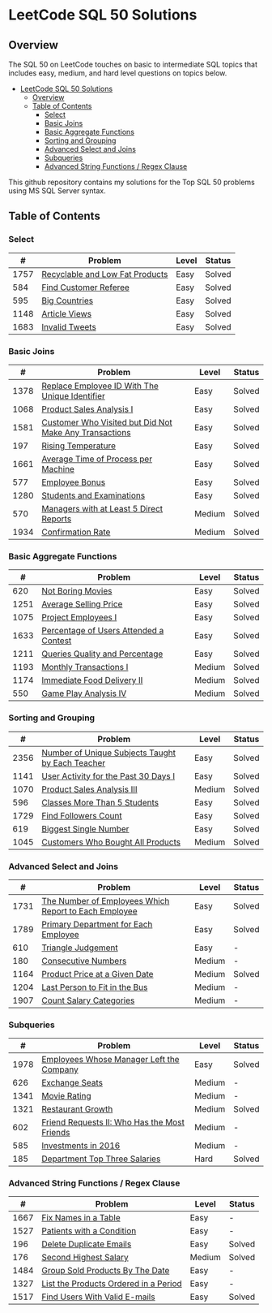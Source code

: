 # LeetCode SQL 50 Solutions

## Overview

The SQL 50 on LeetCode touches on basic to intermediate SQL topics that includes easy, medium, and hard level questions on topics below.

- [LeetCode SQL 50 Solutions](#leetcode-sql-50-solutions)
  - [Overview](#overview)
  - [Table of Contents](#table-of-contents)
    - [Select](#select)
    - [Basic Joins](#basic-joins)
    - [Basic Aggregate Functions](#basic-aggregate-functions)
    - [Sorting and Grouping](#sorting-and-grouping)
    - [Advanced Select and Joins](#advanced-select-and-joins)
    - [Subqueries](#subqueries)
    - [Advanced String Functions / Regex Clause](#advanced-string-functions--regex-clause)

This github repository contains my solutions for the Top SQL 50 problems using MS SQL Server syntax.

## Table of Contents

### Select

| #    | Problem                                                                               | Level | Status |
| ---- | ------------------------------------------------------------------------------------- | ----- | ------ |
| 1757 | [Recyclable and Low Fat Products](/1-Select/1757_Recyclable_and_Low_Fat_Products.sql) | Easy  | Solved |
| 584  | [Find Customer Referee](/1-Select/584_Find_Customer_Referee.sql)                      | Easy  | Solved |
| 595  | [Big Countries](/1-Select/595_Big_Countries.sql)                                      | Easy  | Solved |
| 1148 | [Article Views](/1-Select/1148_Article_Views_I.sql)                                   | Easy  | Solved |
| 1683 | [Invalid Tweets](/1-Select/1683_Invalid_Tweets.sql)                                   | Easy  | Solved |

### Basic Joins

| #    | Problem                                                                                                                                  | Level  | Status |
| ---- | ---------------------------------------------------------------------------------------------------------------------------------------- | ------ | ------ |
| 1378 | [Replace Employee ID With The Unique Identifier](/2-Basic-Joins/1378_Replace_Employee_ID_With_The_Unique_Identifier.sql)                 | Easy   | Solved |
| 1068 | [Product Sales Analysis I](/2-Basic-Joins/1068_Product_Sales_Analysis%20I.sql)                                                           | Easy   | Solved |
| 1581 | [Customer Who Visited but Did Not Make Any Transactions](/2-Basic-Joins/1581_Customer_Who_Visited_but_Did_Not_Make_Any_Transactions.sql) | Easy   | Solved |
| 197  | [Rising Temperature](/2-Basic-Joins/197_Rising_Temperature.sql)                                                                          | Easy   | Solved |
| 1661 | [Average Time of Process per Machine](/2-Basic-Joins/1661_Average_Time_of_Process_per_Machine.sql)                                       | Easy   | Solved |
| 577  | [Employee Bonus](/2-Basic-Joins/577_Employee_Bonus.sql)                                                                                  | Easy   | Solved |
| 1280 | [Students and Examinations](/2-Basic-Joins/1280_Students_and_Examinations.sql)                                                           | Easy   | Solved |
| 570  | [Managers with at Least 5 Direct Reports](/2-Basic-Joins/570_Managers_with_at_Least_5_Direct_Reports.sql)                                | Medium | Solved |
| 1934 | [Confirmation Rate](/2-Basic-Joins/1934_Confirmation_Rate.sql)                                                                           | Medium | Solved |

### Basic Aggregate Functions

| #    | Problem                                                                                                                | Level  | Status |
| ---- | ---------------------------------------------------------------------------------------------------------------------- | ------ | ------ |
| 620  | [Not Boring Movies](/3-Basic-Aggregate-Functions/620_Not_Boring_Movies.sql)                                            | Easy   | Solved |
| 1251 | [Average Selling Price](/3-Basic-Aggregate-Functions/1251_Average_Selling_Price.sql)                                   | Easy   | Solved |
| 1075 | [Project Employees I](/3-Basic-Aggregate-Functions/1075_Project_Employees_I.sql)                                       | Easy   | Solved |
| 1633 | [Percentage of Users Attended a Contest](/3-Basic-Aggregate-Functions/1633_Percentage_of_Users_Attended_a_Contest.sql) | Easy   | Solved |
| 1211 | [Queries Quality and Percentage](/3-Basic-Aggregate-Functions/1211_Queries_Quality_and_Percentage.sql)                 | Easy   | Solved |
| 1193 | [Monthly Transactions I](/3-Basic-Aggregate-Functions/1193_Monthly_Transactions_I.sql)                                 | Medium | Solved |
| 1174 | [Immediate Food Delivery II](/3-Basic-Aggregate-Functions/1174_Immediate_Food_Delivery_II.sql)                         | Medium | Solved |
| 550  | [Game Play Analysis IV](/3-Basic-Aggregate-Functions/550_Game_Play_Analysis_IV.sql)                                    | Medium | Solved |

### Sorting and Grouping

| #    | Problem                                                                                                                               | Level  | Status |
| ---- | ------------------------------------------------------------------------------------------------------------------------------------- | ------ | ------ |
| 2356 | [Number of Unique Subjects Taught by Each Teacher](/4-Sorting-and-Grouping/2356_Number_of_Unique_Subjects_Taught_by_Each_Teacher.sql) | Easy   | Solved |
| 1141 | [User Activity for the Past 30 Days I](/4-Sorting-and-Grouping/1141_User_Activity_for_the_Past_30_Days_I.sql)                         | Easy   | Solved |
| 1070 | [Product Sales Analysis III](/4-Sorting-and-Grouping/1070_Product_Sales_Analysis_III.sql)                                             | Medium | Solved |
| 596  | [Classes More Than 5 Students](/4-Sorting-and-Grouping/596_Classes_More_Than_5_Students.sql)                                          | Easy   | Solved |
| 1729 | [Find Followers Count](/4-Sorting-and-Grouping/1729_Find_Followers_Count.sql)                                                         | Easy   | Solved |
| 619  | [Biggest Single Number](/4-Sorting-and-Grouping/619_Biggest_Single_Number.sql)                                                        | Easy   | Solved |
| 1045 | [Customers Who Bought All Products](/4-Sorting-and-Grouping/1045_Customers_Who_Bought_All_Products.sql)                               | Medium | Solved |

### Advanced Select and Joins

| #    | Problem                                                   | Level  | Status |
| ---- | --------------------------------------------------------- | ------ | ------ |
| 1731 | [The Number of Employees Which Report to Each Employee]() | Easy   | Solved |
| 1789 | [Primary Department for Each Employee]()                  | Easy   | Solved |
| 610  | [Triangle Judgement]()                                    | Easy   | -      |
| 180  | [Consecutive Numbers]()                                   | Medium | -      |
| 1164 | [Product Price at a Given Date]()                         | Medium | Solved |
| 1204 | [Last Person to Fit in the Bus]()                         | Medium | -      |
| 1907 | [Count Salary Categories]()                               | Medium | -      |

### Subqueries

| #    | Problem                                          | Level  | Status |
| ---- | ------------------------------------------------ | ------ | ------ |
| 1978 | [Employees Whose Manager Left the Company]()     | Easy   | Solved |
| 626  | [Exchange Seats]()                               | Medium | -      |
| 1341 | [Movie Rating]()                                 | Medium | -      |
| 1321 | [Restaurant Growth]()                            | Medium | Solved |
| 602  | [Friend Requests II: Who Has the Most Friends]() | Medium | -      |
| 585  | [Investments in 2016]()                          | Medium | -      |
| 185  | [Department Top Three Salaries]()                | Hard   | Solved |

### Advanced String Functions / Regex Clause

| #    | Problem                                   | Level  | Status |
| ---- | ----------------------------------------- | ------ | ------ |
| 1667 | [Fix Names in a Table]()                  | Easy   | -      |
| 1527 | [Patients with a Condition]()             | Easy   | -      |
| 196  | [Delete Duplicate Emails]()               | Easy   | Solved |
| 176  | [Second Highest Salary]()                 | Medium | Solved |
| 1484 | [Group Sold Products By The Date]()       | Easy   | -      |
| 1327 | [List the Products Ordered in a Period]() | Easy   | -      |
| 1517 | [Find Users With Valid E-mails]()         | Easy   | Solved |
